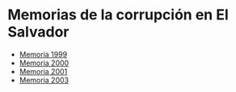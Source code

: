 # Memorias de la corrupción en El Salvador

- [Memoria 1999](memoria_1999.md)
- [Memoria 2000](memoria_2000.md)
- [Memoria 2001](memoria_2001.md)
- [Memoria 2003](huellas_corrupcion_sv_2003.pdf)

